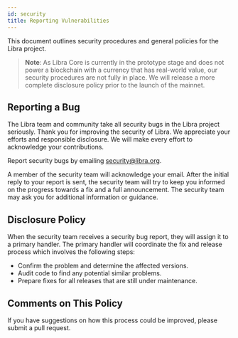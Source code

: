 ```yaml
---
id: security
title: Reporting Vulnerabilities
---
```


This document outlines security procedures and general policies for the Libra project.

> **Note**: As Libra Core is currently in the prototype stage and does not power a blockchain with a currency that has real-world value, our security procedures are not fully in place. We will release a more complete disclosure policy prior to the launch of the mainnet.

## Reporting a Bug

The Libra team and community take all security bugs in the Libra project
seriously. Thank you for improving the security of Libra. We appreciate your
efforts and responsible disclosure. We will make every effort to acknowledge
your contributions.

Report security bugs by emailing
[security@libra.org](mailto:security@libra.org).

A member of the security team will acknowledge your email. After the initial
reply to your report is sent, the security team will try to keep you informed
on the progress towards a fix and a full announcement. The security team may
ask you for additional information or guidance.

## Disclosure Policy

When the security team receives a security bug report, they will assign it to a
primary handler. The primary handler will coordinate the fix and release
process which involves the following steps:

  * Confirm the problem and determine the affected versions.
  * Audit code to find any potential similar problems.
  * Prepare fixes for all releases that are still under maintenance.

## Comments on This Policy

If you have suggestions on how this process could be improved, please submit a
pull request.
